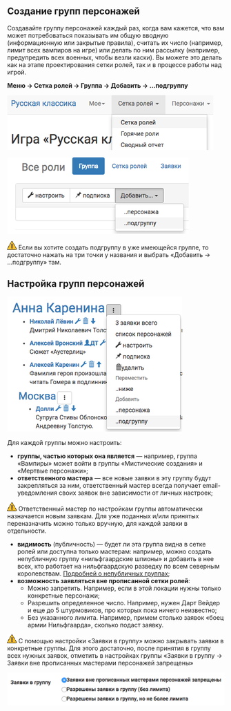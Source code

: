 ## Создание групп персонажей

Создавайте группу персонажей каждый раз, когда вам кажется, что вам может потребоваться показывать им общую вводную (информационную или закрытые правила), считать их число (например, лимит всех вампиров на игре) или делать по ним рассылку (например, предупредить всех военных, чтобы везли каски).
Вы можете это делать как на этапе проектирования сетки ролей, так и в процессе работы над игрой. 

**Меню → Сетка ролей → Группа → Добавить → ...подгруппу**

![Создание и настройка групп персонажей](group-menu.png)

![Создание и настройка групп персонажей](group-menu-create.png)

![Создание и настройка групп персонажей](attention.png) Если вы хотите создать подгруппу в уже имеющейся группе, то достаточно нажать на три точки у названия и выбрать «Добавить → ...подгруппу» там.

## Настройка групп персонажей

![Создание и настройка групп персонажей](group-create-group.png)

Для каждой группы можно настроить:
* **группы, частью которых она является** — например, группа «Вампиры» может войти в группы «Мистические создания» и «Мертвые персонажи»;
* **ответственного мастера** — все новые заявки в эту группу будут закрепляться за ним, ответственный мастер всегда получает email-уведомления своих заявок вне зависимости от личных настроек;

![Создание и настройка групп персонажей](attention.png) Ответственный мастер по настройкам группы автоматически назначается новым заявкам. Для уже поданных и/или принятых переназначить можно только вручную, для каждой заявки в отдельности.

* **видимость** (публичность) — будет ли эта группа видна в сетке ролей или доступна только мастерам: например, можно создать непубличную группу «нильфгаардские шпионы» и добавить в нее всех, кто работает на нильфгаардскую разведку по всем северным королевствам. [Подробней о непубличных группах](#);
* **возможность заявляться вне прописанной сетки ролей**:
	- Можно запретить. Например, если в этой локации нужны только конкретные персонажи; 
	- Разрешить определенное число. Например, нужен Дарт Вейдер и еще до 5 штурмовиков, про которых пока ничего неизвестно;
	- Без указанного лимита. Например, примем столько заявок «боец армии Нильфгаарда», сколько подаст заявку.

![Создание и настройка групп персонажей](attention.png) С помощью настройки «Заявки в группу» можно закрывать заявки в конкретные группы. Для этого достаточно, после принятия в группу всех нужных заявок, отметить в настройках группы «Заявки в группу → Заявки вне прописанных мастерами персонажей запрещены»

![Название сюжета](group-claims-closed.png) 
